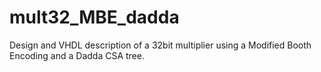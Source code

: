 # mult32_MBE_dadda
Design and VHDL description of a 32bit multiplier using a Modified Booth Encoding and a Dadda CSA tree.
